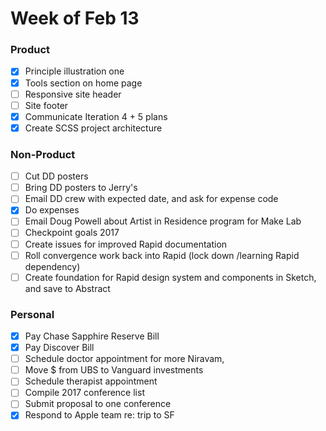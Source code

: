 # Week of Feb 13

### Product
- [x] Principle illustration one
- [x] Tools section on home page
- [ ] Responsive site header
- [ ] Site footer
- [x] Communicate Iteration 4 + 5 plans
- [x] Create SCSS project architecture

### Non-Product
- [ ] Cut DD posters
- [ ] Bring DD posters to Jerry's
- [ ] Email DD crew with expected date, and ask for expense code
- [x] Do expenses
- [ ] Email Doug Powell about Artist in Residence program for Make Lab
- [ ] Checkpoint goals 2017
- [ ] Create issues for improved Rapid documentation
- [ ] Roll convergence work back into Rapid (lock down /learning Rapid dependency)
- [ ] Create foundation for Rapid design system and components in Sketch, and save to Abstract

### Personal
- [x] Pay Chase Sapphire Reserve Bill
- [x] Pay Discover Bill
- [ ] Schedule doctor appointment for more Niravam,
- [ ] Move $ from UBS to Vanguard investments
- [ ] Schedule therapist appointment
- [ ] Compile 2017 conference list
- [ ] Submit proposal to one conference
- [x] Respond to Apple team re: trip to SF
